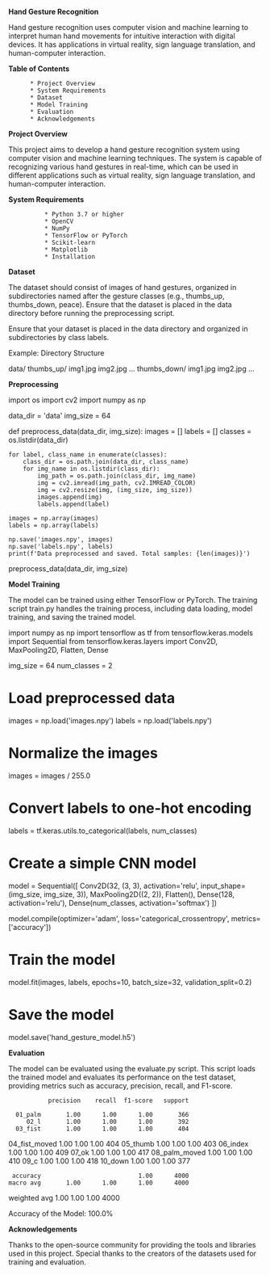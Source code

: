 **Hand Gesture Recognition**

Hand gesture recognition uses computer vision and machine learning to interpret human hand movements for intuitive interaction with digital devices. It has applications in virtual reality, sign language translation, and human-computer interaction.

**Table of Contents**

          * Project Overview
          * System Requirements
          * Dataset
          * Model Training
          * Evaluation
          * Acknowledgements
          
**Project Overview**

This project aims to develop a hand gesture recognition system using computer vision and machine learning techniques. The system is capable of recognizing various hand gestures in real-time, which can be used in different applications such as virtual reality, sign language translation, and human-computer interaction.

**System Requirements**

              * Python 3.7 or higher
              * OpenCV
              * NumPy
              * TensorFlow or PyTorch
              * Scikit-learn
              * Matplotlib
              * Installation
             


**Dataset**

The dataset should consist of images of hand gestures, organized in subdirectories named after the gesture classes (e.g., thumbs_up, thumbs_down, peace). Ensure that the dataset is placed in the data directory before running the preprocessing script.

Ensure that your dataset is placed in the data directory and organized in subdirectories by class labels.

Example: Directory Structure

data/
    thumbs_up/
        img1.jpg
        img2.jpg
        ...
    thumbs_down/
        img1.jpg
        img2.jpg
        ...


**Preprocessing**

import os
import cv2
import numpy as np

data_dir = 'data'
img_size = 64

def preprocess_data(data_dir, img_size):
    images = []
    labels = []
    classes = os.listdir(data_dir)
    
    for label, class_name in enumerate(classes):
        class_dir = os.path.join(data_dir, class_name)
        for img_name in os.listdir(class_dir):
            img_path = os.path.join(class_dir, img_name)
            img = cv2.imread(img_path, cv2.IMREAD_COLOR)
            img = cv2.resize(img, (img_size, img_size))
            images.append(img)
            labels.append(label)
    
    images = np.array(images)
    labels = np.array(labels)
    
    np.save('images.npy', images)
    np.save('labels.npy', labels)
    print(f'Data preprocessed and saved. Total samples: {len(images)}')

preprocess_data(data_dir, img_size)

**Model Training**

The model can be trained using either TensorFlow or PyTorch. The training script train.py handles the training process, including data loading, model training, and saving the trained model.

import numpy as np
import tensorflow as tf
from tensorflow.keras.models import Sequential
from tensorflow.keras.layers import Conv2D, MaxPooling2D, Flatten, Dense

img_size = 64
num_classes = 2

# Load preprocessed data
images = np.load('images.npy')
labels = np.load('labels.npy')

# Normalize the images
images = images / 255.0

# Convert labels to one-hot encoding
labels = tf.keras.utils.to_categorical(labels, num_classes)

# Create a simple CNN model
model = Sequential([
    Conv2D(32, (3, 3), activation='relu', input_shape=(img_size, img_size, 3)),
    MaxPooling2D((2, 2)),
    Flatten(),
    Dense(128, activation='relu'),
    Dense(num_classes, activation='softmax')
])

model.compile(optimizer='adam', loss='categorical_crossentropy', metrics=['accuracy'])

# Train the model
model.fit(images, labels, epochs=10, batch_size=32, validation_split=0.2)

# Save the model
model.save('hand_gesture_model.h5')


**Evaluation**

The model can be evaluated using the evaluate.py script. This script loads the trained model and evaluates its performance on the test dataset, providing metrics such as accuracy, precision, recall, and F1-score.

               precision    recall  f1-score   support

      01_palm       1.00      1.00      1.00       366
         02_l       1.00      1.00      1.00       392
      03_fist       1.00      1.00      1.00       404
04_fist_moved       1.00      1.00      1.00       404
     05_thumb       1.00      1.00      1.00       403
     06_index       1.00      1.00      1.00       409
        07_ok       1.00      1.00      1.00       417
08_palm_moved       1.00      1.00      1.00       410
         09_c       1.00      1.00      1.00       418
      10_down       1.00      1.00      1.00       377

     accuracy                           1.00      4000
    macro avg       1.00      1.00      1.00      4000
 weighted avg       1.00      1.00      1.00      4000

Accuracy of the Model: 100.0%


**Acknowledgements**

Thanks to the open-source community for providing the tools and libraries used in this project.
Special thanks to the creators of the datasets used for training and evaluation.





